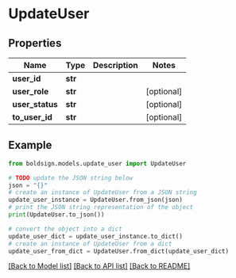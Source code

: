 # UpdateUser


## Properties

Name | Type | Description | Notes
------------ | ------------- | ------------- | -------------
**user_id** | **str** |  | 
**user_role** | **str** |  | [optional] 
**user_status** | **str** |  | [optional] 
**to_user_id** | **str** |  | [optional] 

## Example

```python
from boldsign.models.update_user import UpdateUser

# TODO update the JSON string below
json = "{}"
# create an instance of UpdateUser from a JSON string
update_user_instance = UpdateUser.from_json(json)
# print the JSON string representation of the object
print(UpdateUser.to_json())

# convert the object into a dict
update_user_dict = update_user_instance.to_dict()
# create an instance of UpdateUser from a dict
update_user_from_dict = UpdateUser.from_dict(update_user_dict)
```
[[Back to Model list]](../README.md#documentation-for-models) [[Back to API list]](../README.md#documentation-for-api-endpoints) [[Back to README]](../README.md)


